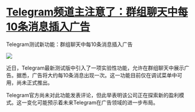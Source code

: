 # [Telegram频道主注意了：群组聊天中每10条消息插入广告](https://github.com/myogg/Gitblog/issues/48)

Telegram测试新功能：群组聊天中每10条消息插入广告

![](https://pic.superbed.cc/item/67961a5dfa9f77b4dc14874c.jpg)

近日，Telegram最新测试版中引入了一项实验性功能，允许在群组聊天中展示广告。据悉，广告将大约每10条消息出现一次。这一功能目前仅在调试菜单中可用，尚未正式推出。

Telegram官方尚未对此功能发表评论，但此举表明该公司正在探索新的盈利模式。这一变化可能预示着未来Telegram在广告领域的进一步布局。
